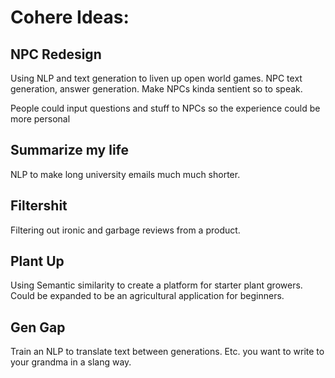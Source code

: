 # Cohere Ideas:

## NPC Redesign

Using NLP and text generation to liven up open world games. NPC text generation, answer generation. Make NPCs kinda sentient so to speak.

People could input questions and stuff to NPCs so the experience could be more personal


## Summarize my life

NLP to make long university emails much much shorter.

## Filtershit

Filtering out ironic and garbage reviews from a product.

## Plant Up

Using Semantic similarity to create a platform for starter plant growers. Could be expanded to be an agricultural application for beginners.

## Gen Gap

Train an NLP to translate text between generations. Etc. you want to write to your grandma in a slang way.